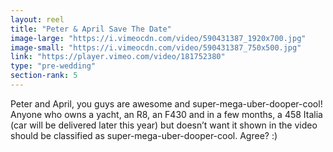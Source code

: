 ```yaml
---
layout: reel
title: "Peter & April Save The Date"
image-large: "https://i.vimeocdn.com/video/590431387_1920x700.jpg"
image-small: "https://i.vimeocdn.com/video/590431387_750x500.jpg"
link: "https://player.vimeo.com/video/181752380"
type: "pre-wedding"
section-rank: 5
---
```

Peter and April, you guys are awesome and super-mega-uber-dooper-cool!
Anyone who owns a yacht, an R8, an F430 and in a few months, a 458 Italia (car will be delivered later this year) but doesn’t want it shown in the video should be classified as super-mega-uber-dooper-cool. Agree? :)
